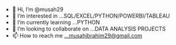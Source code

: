 - 👋 Hi, I’m @musah29
- 👀 I’m interested in ...SQL/EXCEL/PYTHON/POWERBI/TABLEAU
- 🌱 I’m currently learning ...PYTHON
- 💞️ I’m looking to collaborate on ...DATA ANALYSIS PROJECTS
- 📫 How to reach me ...musahibrahim29@gmail.com

<!---
musah29/musah29 is a ✨ special ✨ repository because its `README.md` (this file) appears on your GitHub profile.
You can click the Preview link to take a look at your changes.
--->
